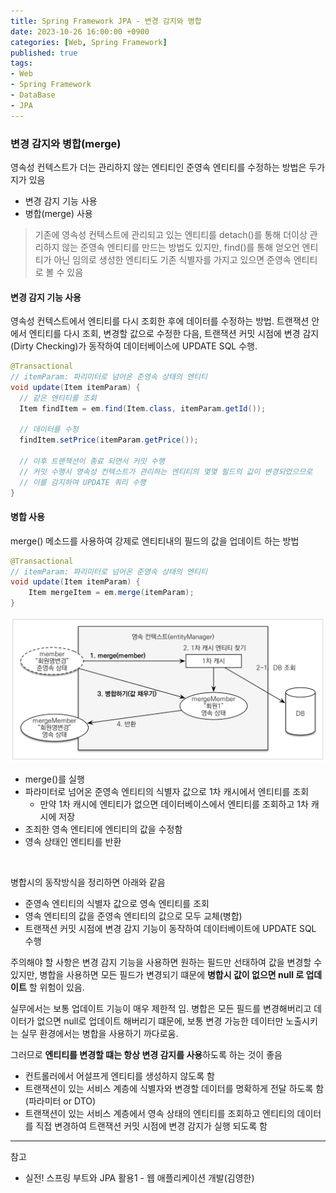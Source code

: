 ```yaml
---
title: Spring Framework JPA - 변경 감지와 병합
date: 2023-10-26 16:00:00 +0900
categories: [Web, Spring Framework]
published: true
tags:
- Web
- Spring Framework
- DataBase
- JPA
---
```


### 변경 감지와 병합(merge)
영속성 컨텍스트가 더는 관리하지 않는 엔티티인 준영속 엔티티를 수정하는 방법은 두가지가 있음
  - 변경 감지 기능 사용
  - 병합(merge) 사용

> 기존에 영속성 컨텍스트에 관리되고 있는 엔티티를 detach()를 통해 더이상 관리하지 않는 준영속 엔티티를 만드는 방법도 있지만, find()를 통해 얻오언 엔티티가 아닌 임의로 생성한 엔티티도 기존 식별자를 가지고 있으면 준영속 엔티티로 볼 수 있음

#### 변경 감지 기능 사용
영속성 컨텍스트에서 엔티티를 다시 조회한 후에 데이터를 수정하는 방법.
트랜잭션 안에서 엔티티를 다시 조회, 변경할 값으로 수정한 다음,
트랜잭션 커밋 시점에 변경 감지(Dirty Checking)가 동작하여 데이터베이스에 UPDATE SQL 수행.

```java
@Transactional
// itemParam: 파리미터로 넘어온 준영속 상태의 엔티티
void update(Item itemParam) {
  // 같은 엔티티를 조회
  Item findItem = em.find(Item.class, itemParam.getId());

  // 데이터를 수정
  findItem.setPrice(itemParam.getPrice()); 

  // 이후 트랜잭션이 종료 되면서 커밋 수행
  // 커밋 수행시 영속성 컨텍스트가 관리하는 엔티티의 몇몇 필드의 값이 변경되었으므로
  // 이를 감지하여 UPDATE 쿼리 수행
}
```

#### 병합 사용
merge() 메소드를 사용하여 강제로 엔티티내의 필드의 값을 업데이트 하는 방법

```java
@Transactional
// itemParam: 파리미터로 넘어온 준영속 상태의 엔티티
void update(Item itemParam) {
    Item mergeItem = em.merge(itemParam);
}
```

![Alt text](/assets/posts/img/spring/spring_jpa_1/spring_jpa_10_01.png)
  - merge()를 실행
  - 파라미터로 넘어온 준영속 엔티티의 식별자 값으로 1차 캐시에서 엔티티를 조회
    - 만약 1차 캐시에 엔티티가 없으면 데이터베이스에서 엔티티를 조회하고 1차 캐시에 저장
  - 조죄한 영속 엔티티에 엔티티의 값을 수정함
  - 영속 상태인 엔티티를 반환

<br>

병합시의 동작방식을 정리하면 아래와 같음
  - 준영속 엔티티의 식별자 값으로 영속 엔티티를 조회
  - 영속 엔티티의 값을 준영속 엔티티의 값으로 모두 교체(병합)
  - 트랜잭션 커밋 시점에 변경 감지 기능이 동작하여 데이터베이트에 UPDATE SQL 수행

주의해야 할 사항은
변경 감지 기능을 사용하면 원하는 필드만 선태하여 값을 변경할 수 있지만,
병합을 사용하면 모든 필드가 변경되기 떄문에 **병합시 값이 없으면 null 로 업데이트** 할 위험이 있음.

실무에서는 보통 업데이트 기능이 매우 제한적 임.
병합은 모든 필드를 변경해버리고 데이터가 없으면 null로 업데이트 해버리기 떄문에, 보통 변경 가능한 데이터만 노출시키는 실무 환경에서는 병합을 사용하기 까다로움.

그러므로 **엔티티를 변경할 떄는 항상 변경 감지를 사용**하도록 하는 것이 좋음
  - 컨트롤러에서 어설프게 엔티티를 생성하지 않도록 함
  - 트랜잭션이 있는 서비스 계층에 식별자와 변경할 데이터를 명확하게 전달 하도록 함(파라미터 or DTO)
  - 트랜잭션이 있는 서비스 계층에서 영속 상태의 엔티티를 조회하고 엔티티의 데이터를 직접 변경하여 트랜잭션 커밋 시점에 변경 감지가 실행 되도록 함

---
참고 
 - 실전! 스프링 부트와 JPA 활용1 - 웹 애플리케이션 개발(김영한)

